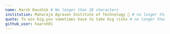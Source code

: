 ```yaml
---
name: Harsh Kaushik # No longer than 28 characters
institution: Maharaja Agrasen Institute of Technology 🚩 # no longer than 58 characters
quote: To win big,you sometimes have to take big risks # no longer than 100 characters, avoid using quotes(") to guarantee the format remains the same.
github_user: haarsh01
---
```

